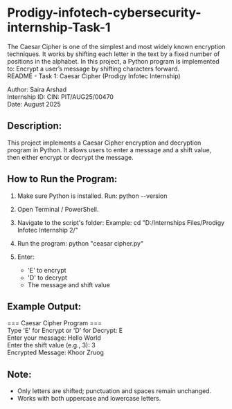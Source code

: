 # Prodigy-infotech-cybersecurity-internship-Task-1
The Caesar Cipher is one of the simplest and most widely known encryption techniques. It works by shifting each letter in the text by a fixed number of positions in the alphabet.  In this project, a Python program is implemented to:  Encrypt a user’s message by shifting characters forward.  
README - Task 1: Caesar Cipher (Prodigy Infotec Internship)

Author: Saira Arshad  
Internship ID: CIN: PIT/AUG25/00470  
Date: August 2025

Description:
-------------
This project implements a Caesar Cipher encryption and decryption program in Python.
It allows users to enter a message and a shift value, then either encrypt or decrypt the message.

How to Run the Program:
------------------------
1. Make sure Python is installed. Run:
   python --version

2. Open Terminal / PowerShell.

3. Navigate to the script's folder:
   Example:
   cd "D:/Internships Files/Prodigy Infotec Internship 2/"

4. Run the program:
   python "ceasar cipher.py"

5. Enter:
   - 'E' to encrypt
   - 'D' to decrypt
   - The message and shift value

Example Output:
----------------
=== Caesar Cipher Program ===  
Type 'E' for Encrypt or 'D' for Decrypt: E  
Enter your message: Hello World  
Enter the shift value (e.g., 3): 3  
Encrypted Message: Khoor Zruog

Note:
------
- Only letters are shifted; punctuation and spaces remain unchanged.
- Works with both uppercase and lowercase letters.
